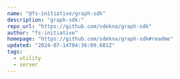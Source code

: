 ```yaml
---
name: "@fs-initiative/graph-sdk"
description: "graph-sdk:"
repo_url: "https://github.com/sdekna/graph-sdk"
author: "fs-initiative"
homepage: "https://github.com/sdekna/graph-sdk#readme"
updated: "2024-07-14T04:36:09.681Z"
tags: 
  - utility
  - server
---
```

